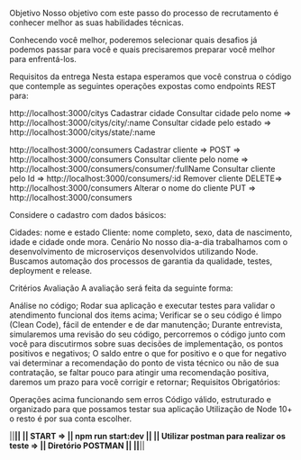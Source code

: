 Objetivo
Nosso objetivo com este passo do processo de recrutamento é conhecer melhor as suas habilidades técnicas.

Conhecendo você melhor, poderemos selecionar quais desafios já podemos passar para você e quais precisaremos preparar você melhor para enfrentá-los.

Requisitos da entrega
Nesta estapa esperamos que você construa o código que contemple as seguintes operações expostas como endpoints REST para:

http://localhost:3000/citys
Cadastrar cidade
Consultar cidade pelo nome => http://localhost:3000/citys/city/:name
Consultar cidade pelo estado => http://localhost:3000/citys/state/:name

http://localhost:3000/consumers
Cadastrar cliente => POST => http://localhost:3000/consumers
Consultar cliente pelo nome => http://localhost:3000/consumers/consumer/:fullName
Consultar cliente pelo Id => http://localhost:3000/consumers/:id
Remover cliente DELETE=> http://localhost:3000/consumers
Alterar o nome do cliente PUT => http://localhost:3000/consumers

Considere o cadastro com dados básicos:

Cidades: nome e estado
Cliente: nome completo, sexo, data de nascimento, idade e cidade onde mora.
Cenário
No nosso dia-a-dia trabalhamos com o desenvolvimento de microserviços desenvolvidos utilizando Node. Buscamos automação dos processos de garantia da qualidade, testes, deployment e release.

Critérios
Avaliação
A avaliação será feita da seguinte forma:

Análise no código;
Rodar sua aplicação e executar testes para validar o atendimento funcional dos items acima;
Verificar se o seu código é limpo (Clean Code), fácil de entender e de dar manutenção;
Durante entrevista, simularemos uma revisão do seu código, percorremos o código junto com você para discutirmos sobre suas decisões de implementação, os pontos positivos e negativos;
O saldo entre o que for positivo e o que for negativo vai determinar a recomendação do ponto de vista técnico ou não de sua contratação, se faltar pouco para atingir uma recomendação positiva, daremos um prazo para você corrigir e retornar;
Requisitos Obrigatórios:

Operações acima funcionando sem erros
Código válido, estruturado e organizado para que possamos testar sua aplicação
Utilização de Node 10+ o resto é por sua conta escolher.



||******************************************************||
||    START => 
||    npm run start:dev
||
||    Utilizar postman para realizar os teste =>
||    Diretório POSTMAN
||
||******************************************************||